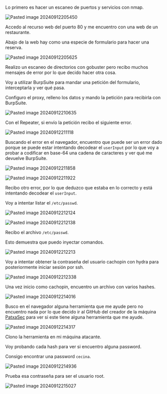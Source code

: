 Lo primero es hacer un escaneo de puertos y servicios con nmap.

![Pasted image 20240912205450](https://github.com/user-attachments/assets/82b8f091-3f07-4d0d-8ddf-e45d808a180c)

Accedo al recurso web del puerto 80 y me encuentro con una web de un restaurante.

Abajo de la web hay como una especie de formulario para hacer una reserva.

![Pasted image 20240912205625](https://github.com/user-attachments/assets/6fd1daba-997a-4fe6-b931-807f60ee16c6)

Realizo un escaneo de directorios con gobuster pero recibo muchos mensajes de error por lo que decido hacer otra cosa.

Voy a utilizar BurpSuite para mandar una petición del formulario, interceptarla y ver qué pasa.

Configuro el proxy, relleno los datos y mando la petición para recibirla con BurpSuite.

![Pasted image 20240912210635](https://github.com/user-attachments/assets/85558242-033b-4ddd-a421-59b3178d2a33)

Con el Repeater, si envío la petición recibo el siguiente error.

![Pasted image 20240912211118](https://github.com/user-attachments/assets/a5215d31-3afa-4298-81ea-52ff8572abd6)

Buscando el error en el navegador, encuentro que puede ser un error dado porque se puede estar intentando decodear el `userInput` por lo que voy a probar a codificar en base-64 una cadena de caracteres y ver qué me devuelve BurpSuite.

![Pasted image 20240912211858](https://github.com/user-attachments/assets/817c707e-bc52-41e7-a2a1-b322d532182a)


![Pasted image 20240912211922](https://github.com/user-attachments/assets/6017ba6a-f7c2-4899-bd48-38f480bcfb71)

Recibo otro error, por lo que deduzco que estaba en lo correcto y  está intentando decodear el `userInput`.

Voy a intentar listar el `/etc/passwd`.

![Pasted image 20240912212124](https://github.com/user-attachments/assets/ab151198-3fad-4ed3-93fa-c1b141697650)

![Pasted image 20240912212138](https://github.com/user-attachments/assets/4a05dcff-76d3-4f4b-aa0d-aacf2a673171)

Recibo el archivo `/etc/passwd`.

Esto demuestra que puedo inyectar comandos.

![Pasted image 20240912212213](https://github.com/user-attachments/assets/568acd93-9f4b-43ac-9e1b-1fa038a08bf5)

Voy a intentar obtener la contraseña del usuario cachopin con hydra para posteriormente iniciar sesión por ssh.

![Pasted image 20240912212338](https://github.com/user-attachments/assets/3acea571-16f1-4687-9375-a469eb3ca87b)

Una vez inicio como cachopin, encuentro un archivo con varios hashes.

![Pasted image 20240912214016](https://github.com/user-attachments/assets/77766f7f-2014-4cda-bdf3-350712ac5670)

Busco en el navegador alguna herramienta que me ayude pero no encuentro nada por lo que decido ir al GitHub del creador de la máquina [PatxaSec](https://github.com/PatxaSec/SHA_Decrypt) para ver si este tiene alguna herramienta que me ayude.

![Pasted image 20240912214317](https://github.com/user-attachments/assets/b17c8cbd-edf7-411c-b515-89a875e56f07)

Clono la herramienta en mi máquina atacante.

Voy probando cada hash para ver si encuentro alguna password.

Consigo encontrar una password `cecina`.

![Pasted image 20240912214936](https://github.com/user-attachments/assets/a313f692-d9e5-4d93-8e7a-41271a30e861)

Prueba esa contraseña para ser el usuario root.

![Pasted image 20240912215027](https://github.com/user-attachments/assets/6e959188-dd4b-4126-b50c-c342bd4ed2fa)
